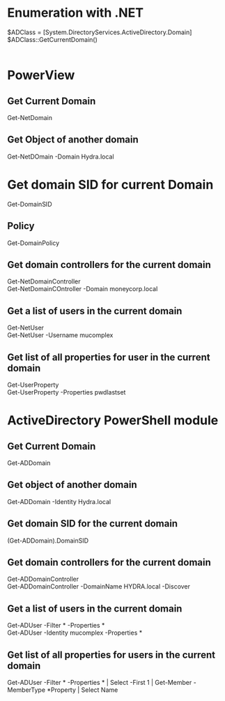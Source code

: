 # Enumeration with .NET
$ADClass = [System.DirectoryServices.ActiveDirectory.Domain]<br>
$ADClass::GetCurrentDomain()<br>
<br>
# PowerView<br>
## Get Current Domain<br>
Get-NetDomain<br>
## Get Object of another domain<br>
Get-NetDOmain -Domain Hydra.local<br>
# Get domain SID for current Domain<br>
Get-DomainSID<br>
## Policy<br>
Get-DomainPolicy<br>
## Get domain controllers for the current domain<br>
Get-NetDomainController<br>
Get-NetDomainCOntroller -Domain moneycorp.local<br>
## Get a list of users in the current domain<br>
Get-NetUser<br>
Get-NetUser -Username mucomplex<br>
## Get list of all properties for user in the current domain<br>
Get-UserProperty<br>
Get-UserProperty -Properties pwdlastset<br>

# ActiveDirectory PowerShell module<br>
## Get Current Domain<br>
Get-ADDomain<br>
## Get object of another domain<br>
Get-ADDomain -Identity Hydra.local<br>
## Get domain SID for the current domain<br>
(Get-ADDomain).DomainSID<br>
## Get domain controllers for the current domain<br>
Get-ADDomainController<br>
Get-ADDomainController -DomainName HYDRA.local -Discover<br>
## Get a list of users in the current domain<br>
Get-ADUser -Filter * -Properties *<br>
Get-ADUser -Identity mucomplex -Properties *<br>
## Get list of all properties for users in the current domain<br>
Get-ADUser -Filter * -Properties * | Select  -First 1 | Get-Member -MemberType \*Property | Select Name<br>



